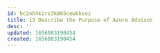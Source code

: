 ```yaml
---
id: bc2nh4kirs3k865cewbksoz
title: 13 Describe the Purpose of Azure Advisor
desc: ''
updated: 1656083190454
created: 1656083190454
---
```


